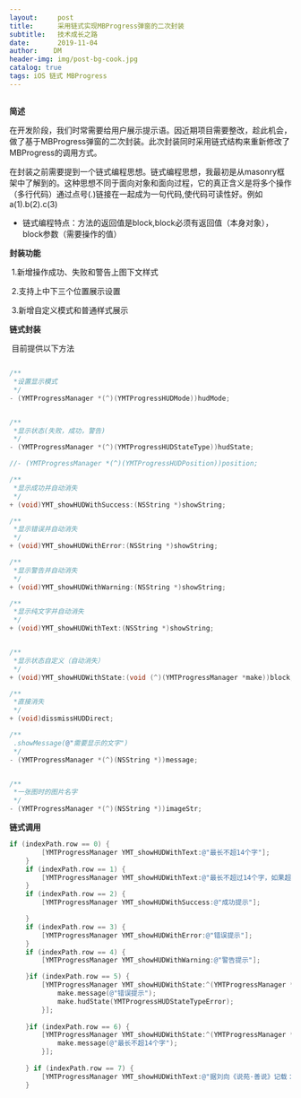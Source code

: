```yaml
---
layout:     post
title:      采用链式实现MBProgress弹窗的二次封装
subtitle:   技术成长之路
date:       2019-11-04
author:    DM
header-img: img/post-bg-cook.jpg
catalog: true
tags: iOS 链式 MBProgress
---
```


## 

**简述**

​		在开发阶段，我们时常需要给用户展示提示语。因近期项目需要整改，趁此机会，做了基于MBProgress弹窗的二次封装。此次封装同时采用链式结构来重新修改了MBProgress的调用方式。

​		在封装之前需要提到一个链式编程思想。链式编程思想，我最初是从masonry框架中了解到的。这种思想不同于面向对象和面向过程，它的真正含义是将多个操作（多行代码）通过点号(.)链接在一起成为一句代码,使代码可读性好。例如a(1).b(2).c(3)

- 链式编程特点：方法的返回值是block,block必须有返回值（本身对象），block参数（需要操作的值）

**封装功能**

​		1.新增操作成功、失败和警告上图下文样式

​		2.支持上中下三个位置展示设置

​		3.新增自定义模式和普通样式展示

**链式封装**

​		目前提供以下方法

```objective-c

/**
 *设置显示模式
 */
- (YMTProgressManager *(^)(YMTProgressHUDMode))hudMode;


/**
 *显示状态(失败，成功，警告)
 */
- (YMTProgressManager *(^)(YMTProgressHUDStateType))hudState;

//- (YMTProgressManager *(^)(YMTProgressHUDPosition))position;

/**
 *显示成功并自动消失
 */
+ (void)YMT_showHUDWithSuccess:(NSString *)showString;

/**
 *显示错误并自动消失
 */
+ (void)YMT_showHUDWithError:(NSString *)showString;

/**
 *显示警告并自动消失
 */
+ (void)YMT_showHUDWithWarning:(NSString *)showString;

/**
 *显示纯文字并自动消失
 */
+ (void)YMT_showHUDWithText:(NSString *)showString;


/**
 *显示状态自定义（自动消失）
 */
+ (void)YMT_showHUDWithState:(void (^)(YMTProgressManager *make))block;

/**
 *直接消失
 */
+ (void)dissmissHUDDirect;

/**
 .showMessage(@"需要显示的文字")
 */
- (YMTProgressManager *(^)(NSString *))message;


/**
 *一张图时的图片名字
 */
- (YMTProgressManager *(^)(NSString *))imageStr;

```



**链式调用**

```objective-c
if (indexPath.row == 0) {
        [YMTProgressManager YMT_showHUDWithText:@"最长不超14个字"];
    }
    if (indexPath.row == 1) {
        [YMTProgressManager YMT_showHUDWithText:@"最长不超过14个字，如果超出14个字换行"];
    }
    if (indexPath.row == 2) {
        [YMTProgressManager YMT_showHUDWithSuccess:@"成功提示"];

    }
    if (indexPath.row == 3) {
        [YMTProgressManager YMT_showHUDWithError:@"错误提示"];
    }
    if (indexPath.row == 4) {
        [YMTProgressManager YMT_showHUDWithWarning:@"警告提示"];

    }if (indexPath.row == 5) {
        [YMTProgressManager YMT_showHUDWithState:^(YMTProgressManager * _Nonnull make) {
            make.message(@"错误提示");
            make.hudState(YMTProgressHUDStateTypeError);
        }];
        
    }if (indexPath.row == 6) {
        [YMTProgressManager YMT_showHUDWithState:^(YMTProgressManager * _Nonnull make) {
            make.message(@"最长不超14个字");
        }];
        
    } if (indexPath.row == 7) {
        [YMTProgressManager YMT_showHUDWithText:@"据刘向《说苑·善说》记载：春秋时代，楚王母弟鄂君子皙在河中游玩，钟鼓齐鸣。摇船者是位越人，趁乐声刚停，便抱双桨用越语唱了一支歌。鄂君子皙听不懂，叫人翻译成楚语。就是上面的歌谣。歌中唱出了越人对子皙的那种深沉真挚的爱恋之情，歌词声义双关，委婉动听。是中国最早的译诗，也是古代楚越文化交融的结晶和见证。"];
    }
```





